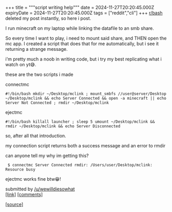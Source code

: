 +++
title = """script writing help"""
date = 2024-11-27T20:20:45.000Z
expiryDate = 2024-11-27T20:20:45.000Z
tags = ["reddit","cli"]
+++
[r/bash](/r/bash) deleted my post instantly, so here i post.

I run minecraft on my laptop while linking the datafile to an smb share.

So every time I want to play, i need to mount said share, and THEN open the mc app. I created a script that does that for me automatically, but i see it returning a strange message.

i'm pretty much a noob in writing code, but i try my best replicating what i watch on yt😅.

these are the two scripts i made

connectmc

    #!/bin/bash mkdir ~/Desktop/mclink ; mount_smbfs //user@server/Desktop ~/Desktop/mclink && echo Server Connected && open -a minecraft || echo Server Not Connected ; rmdir ~/Desktop/mclink 

ejectmc

    #!/bin/bash killall launcher ; sleep 5 umount ~/Desktop/mclink && rmdir ~/Desktop/mclink && echo Server Disconnected 

so, after all that introduction.

my connection script returns both a success message and an error to rmdir

can anyone tell my why im getting this?

     $ connectmc Server Connected rmdir: /Users/user/Desktop/mclink: Resource busy 

ejectmc works fine btw😁!

submitted by [/u/wewilldiesowhat](https://www.reddit.com/user/wewilldiesowhat)  
[\[link\]](https://www.reddit.com/r/commandline/comments/1h1dwj8/script_writing_help/) [\[comments\]](https://www.reddit.com/r/commandline/comments/1h1dwj8/script_writing_help/)

[[source]](https://www.reddit.com/r/commandline/comments/1h1dwj8/script_writing_help/)
